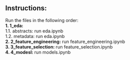 ## <b>Instructions:</b> ##
Run the files in the following order:  
<b>1. 1_eda: </b>  
    1.1. abstracts: run eda.ipynb  
    1.2. metadata: run eda.ipynb  
<b>2. 2_feature_engineering:</b> run feature_engineering.ipynb  
<b>3. 3_feature_selection: </b>run feature_selection.ipynb  
<b>4. 4_modesl: </b>run models.ipynb


